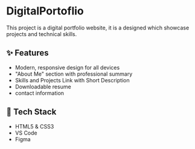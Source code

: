 # DigitalPortoflio
This project is a digital portfolio website, it is a designed which showcase projects and technical skills.

## ✨ Features

- Modern, responsive design for all devices
- "About Me" section with professional summary
- Skills and Projects Link with Short Description 
- Downloadable resume
- contact information

## 🔧 Tech Stack

- HTML5 & CSS3
- VS Code
- Figma

